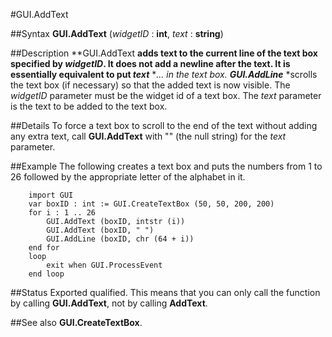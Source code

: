 
#GUI.AddText

##Syntax
**GUI.AddText** (*widgetID* : **int**, *text* : **string**)



##Description
**GUI.AddText **adds text to the current line of the text box specified by *widgetID*. It does not add a newline after the text. It is essentially equivalent to **put** *text*** **... in the text box. **GUI.AddLine*** *scrolls the text box (if necessary) so that the added text is now visible. The *widgetID* parameter must be the widget id of a text box. The *text* parameter is the text to be added to the text box.



##Details
To force a text box to scroll to the end of the text without adding any extra text, call **GUI.AddText** with "" (the null string) for the *text* parameter.



##Example
The following creates a text box and puts the numbers from 1 to 26 followed by the appropriate letter of the alphabet in it.



        import GUI
        var boxID : int := GUI.CreateTextBox (50, 50, 200, 200)
        for i : 1 .. 26
            GUI.AddText (boxID, intstr (i))
            GUI.AddText (boxID, " ")
            GUI.AddLine (boxID, chr (64 + i))
        end for
        loop
            exit when GUI.ProcessEvent
        end loop
##Status
Exported qualified.
This means that you can only call the function by calling **GUI.AddText**, not by calling **AddText**.



##See also
**GUI.CreateTextBox**.


